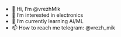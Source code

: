 - 👋 Hi, I’m @vrezhMik
- 👀 I’m interested in electronics
- 🌱 I’m currently learning Ai/ML
- 📫 How to reach me telegram: @vrezh_mik

<!---
vrezhMik/vrezhMik is a ✨ special ✨ repository because its `README.md` (this file) appears on your GitHub profile.
You can click the Preview link to take a look at your changes.
--->
